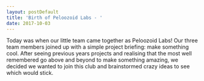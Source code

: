 ```yaml
---
layout: postDefault
title: 'Birth of Peloozoid Labs - '
date: 2017-10-03
---
```


Today was when our little team came together as Peloozoid Labs! Our three team members joined up with a simple project briefing: make something cool. After seeing previous years projects and realising that the most well remembered go above and beyond to make something amazing, we decided we wanted to join this club and brainstormed crazy ideas to see which would stick.

<!--excerpt-->
